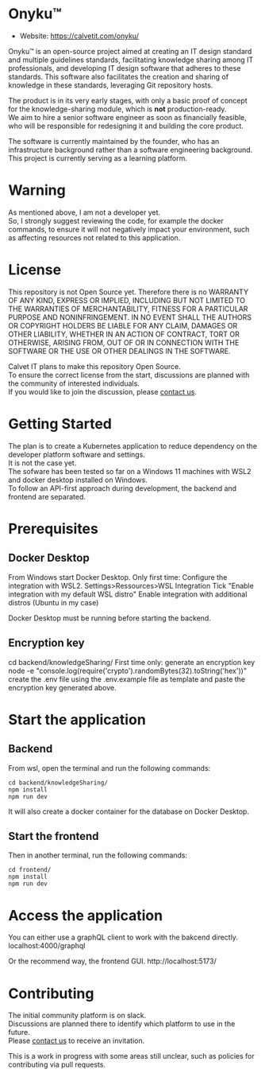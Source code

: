 # Onyku™

- Website: https://calvetit.com/onyku/

Onyku™ is an open-source project aimed at creating an IT design standard and multiple guidelines standards, facilitating knowledge sharing among IT professionals, and developing IT design software that adheres to these standards.
This software also facilitates the creation and sharing of knowledge in these standards, leveraging Git repository hosts.

The product is in its very early stages, with only a basic proof of concept for the knowledge-sharing module, which is **not** production-ready.  
We aim to hire a senior software engineer as soon as financially feasible, who will be responsible for redesigning it and building the core product.  

The software is currently maintained by the founder, who has an infrastructure background rather than a software engineering background.  
This project is currently serving as a learning platform.

# Warning

As mentioned above, I am not a developer yet.  
So, I strongly suggest reviewing the code, for example the docker commands, to ensure it will not negatively impact your environment, such as affecting resources not related to this application.

# License

This repository is not Open Source yet.
Therefore there is no WARRANTY OF ANY KIND, EXPRESS OR IMPLIED, INCLUDING BUT NOT LIMITED TO THE WARRANTIES OF MERCHANTABILITY, FITNESS FOR A PARTICULAR PURPOSE AND NONINFRINGEMENT. IN NO EVENT SHALL THE AUTHORS OR COPYRIGHT HOLDERS BE LIABLE FOR ANY CLAIM, DAMAGES OR OTHER LIABILITY, WHETHER IN AN ACTION OF CONTRACT, TORT OR OTHERWISE, ARISING FROM, OUT OF OR IN CONNECTION WITH THE SOFTWARE OR THE USE OR OTHER DEALINGS IN THE SOFTWARE.

Calvet IT plans to make this repository Open Source.  
To ensure the correct license from the start, discussions are planned with the community of interested individuals.  
If you would like to join the discussion, please [contact us](https://calvetit.com/contact-us/).


# Getting Started
The plan is to create a Kubernetes application to reduce dependency on the developer platform software and settings.  
It is not the case yet.  
The sofware has been tested so far on a Windows 11 machines with WSL2 and docker desktop installed on Windows.  
To follow an API-first approach during development, the backend and frontend are separated.

# Prerequisites
## Docker Desktop
From Windows start Docker Desktop.
Only first time:
Configure the integration with WSL2.
Settings>Ressources>WSL Integration
Tick "Enable integration with my default WSL distro"
Enable integration with additional distros (Ubuntu in my case)

Docker Desktop must be running before starting the backend.

## Encryption key
cd backend/knowledgeSharing/
First time only: generate an encryption key
node -e "console.log(require('crypto').randomBytes(32).toString('hex'))"
create the .env file using the .env.example file as template and paste the encryption key generated above.

# Start the application

## Backend

From wsl, open the terminal and run the following commands:
```
cd backend/knowledgeSharing/
npm install
npm run dev
```
It will also create a docker container for the database on Docker Desktop.

## Start the frontend

Then in another terminal, run the following commands:
```
cd frontend/
npm install
npm run dev
```

# Access the application
You can either use a graphQL client to work with the bakcend directly.
localhost:4000/graphql

Or the recommend way, the frontend GUI.
http://localhost:5173/



# Contributing

The initial community platform is on slack.  
Discussions are planned there to identify which platform to use in the future.  
Please [contact us](https://calvetit.com/contact-us/) to receive an invitation.  

This is a work in progress with some areas still unclear, such as policies for contributing via pull requests.




